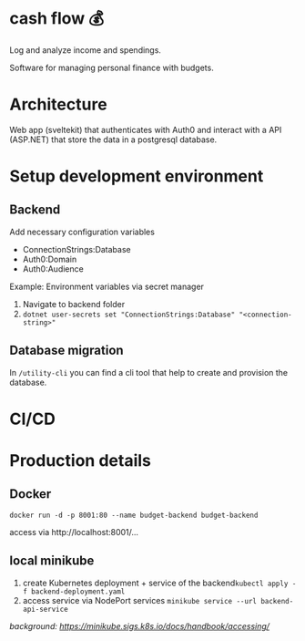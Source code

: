 # cash flow 💰

Log and analyze income and spendings.

Software for managing personal finance with budgets.

# Architecture

Web app (sveltekit) that authenticates with Auth0 and interact with a API (ASP.NET) that store the data in a postgresql database.


# Setup development environment


## Backend

Add necessary configuration variables
- ConnectionStrings:Database
- Auth0:Domain
- Auth0:Audience

Example: Environment variables via secret manager

1. Navigate to backend folder
2. `dotnet user-secrets set "ConnectionStrings:Database" "<connection-string>"`


## Database migration

In `/utility-cli` you can find a cli tool that help to create and provision the database.



# CI/CD

# Production details

## Docker

`docker run -d -p 8001:80 --name budget-backend budget-backend`

 access via http://localhost:8001/...

## local minikube

1. create Kubernetes deployment + service of the backend`kubectl apply -f backend-deployment.yaml`
2. access service via NodePort services `minikube service --url backend-api-service`

*background: https://minikube.sigs.k8s.io/docs/handbook/accessing/*
